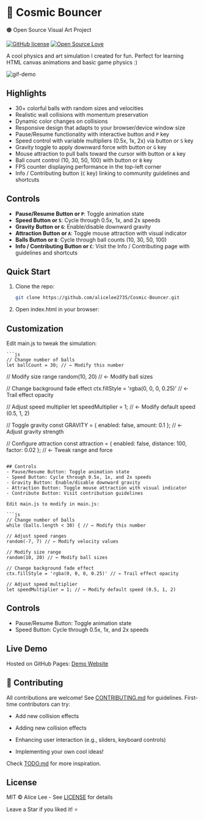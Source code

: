 # 🌌 Cosmic Bouncer
🟠 Open Source Visual Art Project

[![GitHub license](https://img.shields.io/badge/license-MIT-blue.svg)](LICENSE)
[![Open Source Love](https://badges.frapsoft.com/os/v1/open-source.svg?v=103)](https://github.com/alicelee2735/cosmic-bouncer/)

A cool physics and art simulation I created for fun. Perfect for learning HTML canvas animations and basic game physics :) 

![gif-demo](https://github.com/user-attachments/assets/986e1f4d-76bc-4760-bc78-c5cd12456786)

## Highlights

- 30+ colorful balls with random sizes and velocities
- Realistic wall collisions with momentum preservation
- Dynamic color changes on collisions
- Responsive design that adapts to your browser/device window size
- Pause/Resume functionality with interactive button and `P` key
- Speed control with variable multipliers (0.5x, 1x, 2x) via button or `S` key
- Gravity toggle to apply downward force with button or `G` key
- Mouse attraction to pull balls toward the cursor with button or `A` key
- Ball count control (10, 30, 50, 100) with button or `B` key
- FPS counter displaying performance in the top-left corner
- Info / Contributing button (`C` key) linking to community guidelines and shortcuts

## Controls
- **Pause/Resume Button or `P`**: Toggle animation state
- **Speed Button or `S`**: Cycle through 0.5x, 1x, and 2x speeds
- **Gravity Button or `G`**: Enable/disable downward gravity
- **Attraction Button or `A`**: Toggle mouse attraction with visual indicator
- **Balls Button or `B`**: Cycle through ball counts (10, 30, 50, 100)
- **Info / Contributing Button or `C`**: Visit the Info / Contributing page with guidelines and shortcuts


## Quick Start
1. Clone the repo:   
    ```bash
    git clone https://github.com/alicelee2735/Cosmic-Bouncer.git

2. Open index.html in your browser:

## Customization

Edit main.js to tweak the simulation:

    ```js
    // Change number of balls
    let ballCount = 30; // ← Modify this number

// Modify size range
random(10, 20) // ← Modify ball sizes

// Change background fade effect
ctx.fillStyle = 'rgba(0, 0, 0, 0.25)' // ← Trail effect opacity

// Adjust speed multiplier
let speedMultiplier = 1; // ← Modify default speed (0.5, 1, 2)

// Toggle gravity
const GRAVITY = { enabled: false, amount: 0.1 }; // ← Adjust gravity strength

// Configure attraction
const attraction = { enabled: false, distance: 100, factor: 0.02 }; // ← Tweak range and force
```

## Controls
- Pause/Resume Button: Toggle animation state
- Speed Button: Cycle through 0.5x, 1x, and 2x speeds
- Gravity Button: Enable/disable downward gravity
- Attraction Button: Toggle mouse attraction with visual indicator
- Contribute Button: Visit contribution guidelines

Edit main.js to modify in main.js:

```js
// Change number of balls
while (balls.length < 30) { // ← Modify this number

// Adjust speed ranges
random(-7, 7) // ← Modify velocity values

// Modify size range
random(10, 20) // ← Modify ball sizes

// Change background fade effect
ctx.fillStyle = 'rgba(0, 0, 0, 0.25)' // ← Trail effect opacity

// Adjust speed multiplier
let speedMultiplier = 1; // ← Modify default speed (0.5, 1, 2)
```


## Controls
- Pause/Resume Button: Toggle animation state
- Speed Button: Cycle through 0.5x, 1x, and 2x speeds

## Live Demo
Hosted on GitHub Pages: [Demo Website](https://alicelee2735.github.io/Cosmic-Bouncer/)


## 🤝 Contributing
All contributions are welcome! See [CONTRIBUTING.md](https://github.com/alicelee2735/Cosmic-Bouncer/blob/main/CONTRIBUTING.md) for guidelines. First-time contributors can try:


- Add new collision effects


- Adding new collision effects
- Enhancing user interaction (e.g., sliders, keyboard controls)
- Implementing your own cool ideas!


Check [TODO.md](./todo.md) for more inspiration.


## License
MIT © Alice Lee - See [LICENSE](https://github.com/alicelee2735/Cosmic-Bouncer/blob/main/LICENSE) for details

Leave a Star if you liked it! ⭐
